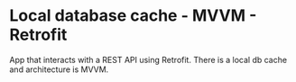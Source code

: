 # Local database cache - MVVM - Retrofit
App that interacts with a REST API using Retrofit. There is a local db cache and architecture is MVVM.

